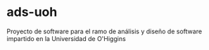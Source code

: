 # ads-uoh
Proyecto de software para el ramo de análisis y diseño de software impartido en la Universidad de O'Higgins
